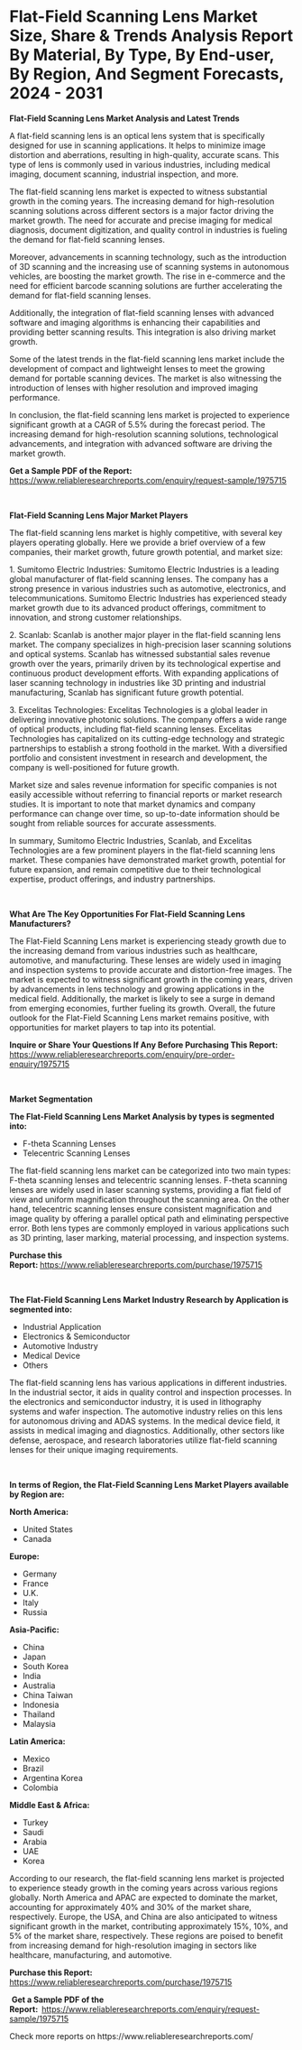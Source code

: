 <p><h1>Flat-Field Scanning Lens Market Size, Share & Trends Analysis Report By Material, By Type, By End-user, By Region, And Segment Forecasts, 2024 - 2031</h1></p><p><strong>Flat-Field Scanning Lens Market Analysis and Latest Trends</strong></p>
<p><p>A flat-field scanning lens is an optical lens system that is specifically designed for use in scanning applications. It helps to minimize image distortion and aberrations, resulting in high-quality, accurate scans. This type of lens is commonly used in various industries, including medical imaging, document scanning, industrial inspection, and more.</p><p>The flat-field scanning lens market is expected to witness substantial growth in the coming years. The increasing demand for high-resolution scanning solutions across different sectors is a major factor driving the market growth. The need for accurate and precise imaging for medical diagnosis, document digitization, and quality control in industries is fueling the demand for flat-field scanning lenses.</p><p>Moreover, advancements in scanning technology, such as the introduction of 3D scanning and the increasing use of scanning systems in autonomous vehicles, are boosting the market growth. The rise in e-commerce and the need for efficient barcode scanning solutions are further accelerating the demand for flat-field scanning lenses.</p><p>Additionally, the integration of flat-field scanning lenses with advanced software and imaging algorithms is enhancing their capabilities and providing better scanning results. This integration is also driving market growth.</p><p>Some of the latest trends in the flat-field scanning lens market include the development of compact and lightweight lenses to meet the growing demand for portable scanning devices. The market is also witnessing the introduction of lenses with higher resolution and improved imaging performance.</p><p>In conclusion, the flat-field scanning lens market is projected to experience significant growth at a CAGR of 5.5% during the forecast period. The increasing demand for high-resolution scanning solutions, technological advancements, and integration with advanced software are driving the market growth.</p></p>
<p><strong>Get a Sample PDF of the Report:&nbsp;</strong> <a href="https://www.reliableresearchreports.com/enquiry/request-sample/1975715">https://www.reliableresearchreports.com/enquiry/request-sample/1975715</a></p>
<p>&nbsp;</p>
<p><strong>Flat-Field Scanning Lens Major Market Players</strong></p>
<p><p>The flat-field scanning lens market is highly competitive, with several key players operating globally. Here we provide a brief overview of a few companies, their market growth, future growth potential, and market size:</p><p>1. Sumitomo Electric Industries: Sumitomo Electric Industries is a leading global manufacturer of flat-field scanning lenses. The company has a strong presence in various industries such as automotive, electronics, and telecommunications. Sumitomo Electric Industries has experienced steady market growth due to its advanced product offerings, commitment to innovation, and strong customer relationships.</p><p>2. Scanlab: Scanlab is another major player in the flat-field scanning lens market. The company specializes in high-precision laser scanning solutions and optical systems. Scanlab has witnessed substantial sales revenue growth over the years, primarily driven by its technological expertise and continuous product development efforts. With expanding applications of laser scanning technology in industries like 3D printing and industrial manufacturing, Scanlab has significant future growth potential.</p><p>3. Excelitas Technologies: Excelitas Technologies is a global leader in delivering innovative photonic solutions. The company offers a wide range of optical products, including flat-field scanning lenses. Excelitas Technologies has capitalized on its cutting-edge technology and strategic partnerships to establish a strong foothold in the market. With a diversified portfolio and consistent investment in research and development, the company is well-positioned for future growth.</p><p>Market size and sales revenue information for specific companies is not easily accessible without referring to financial reports or market research studies. It is important to note that market dynamics and company performance can change over time, so up-to-date information should be sought from reliable sources for accurate assessments.</p><p>In summary, Sumitomo Electric Industries, Scanlab, and Excelitas Technologies are a few prominent players in the flat-field scanning lens market. These companies have demonstrated market growth, potential for future expansion, and remain competitive due to their technological expertise, product offerings, and industry partnerships.</p></p>
<p>&nbsp;</p>
<p><strong>What Are The Key Opportunities For Flat-Field Scanning Lens Manufacturers?</strong></p>
<p><p>The Flat-Field Scanning Lens market is experiencing steady growth due to the increasing demand from various industries such as healthcare, automotive, and manufacturing. These lenses are widely used in imaging and inspection systems to provide accurate and distortion-free images. The market is expected to witness significant growth in the coming years, driven by advancements in lens technology and growing applications in the medical field. Additionally, the market is likely to see a surge in demand from emerging economies, further fueling its growth. Overall, the future outlook for the Flat-Field Scanning Lens market remains positive, with opportunities for market players to tap into its potential.</p></p>
<p><strong>Inquire or Share Your Questions If Any Before Purchasing This Report:</strong> <a href="https://www.reliableresearchreports.com/enquiry/pre-order-enquiry/1975715">https://www.reliableresearchreports.com/enquiry/pre-order-enquiry/1975715</a></p>
<p>&nbsp;</p>
<p><strong>Market Segmentation</strong></p>
<p><strong>The Flat-Field Scanning Lens Market Analysis by types is segmented into:</strong></p>
<p><ul><li>F-theta Scanning Lenses</li><li>Telecentric Scanning Lenses</li></ul></p>
<p><p>The flat-field scanning lens market can be categorized into two main types: F-theta scanning lenses and telecentric scanning lenses. F-theta scanning lenses are widely used in laser scanning systems, providing a flat field of view and uniform magnification throughout the scanning area. On the other hand, telecentric scanning lenses ensure consistent magnification and image quality by offering a parallel optical path and eliminating perspective error. Both lens types are commonly employed in various applications such as 3D printing, laser marking, material processing, and inspection systems.</p></p>
<p><strong>Purchase this Report:&nbsp;</strong><a href="https://www.reliableresearchreports.com/purchase/1975715">https://www.reliableresearchreports.com/purchase/1975715</a></p>
<p>&nbsp;</p>
<p><strong>The Flat-Field Scanning Lens Market Industry Research by Application is segmented into:</strong></p>
<p><ul><li>Industrial Application</li><li>Electronics & Semiconductor</li><li>Automotive Industry</li><li>Medical Device</li><li>Others</li></ul></p>
<p><p>The flat-field scanning lens has various applications in different industries. In the industrial sector, it aids in quality control and inspection processes. In the electronics and semiconductor industry, it is used in lithography systems and wafer inspection. The automotive industry relies on this lens for autonomous driving and ADAS systems. In the medical device field, it assists in medical imaging and diagnostics. Additionally, other sectors like defense, aerospace, and research laboratories utilize flat-field scanning lenses for their unique imaging requirements.</p></p>
<p>&nbsp;</p>
<p><strong>In terms of Region, the Flat-Field Scanning Lens Market Players available by Region are:</strong></p>
<p>
    <p> <strong> North America: </strong>
        <ul>
            <li>United States</li>
            <li>Canada</li>
        </ul>
        </p> 
    <p> <strong> Europe: </strong>
        <ul>
            <li>Germany</li>
            <li>France</li>
            <li>U.K.</li>
            <li>Italy</li>
            <li>Russia</li>
        </ul>
        </p> 
    <p> <strong> Asia-Pacific: </strong>
        <ul>
            <li>China</li>
            <li>Japan</li>
            <li>South Korea</li>
            <li>India</li>
            <li>Australia</li>
            <li>China Taiwan</li>
            <li>Indonesia</li>
            <li>Thailand</li>
            <li>Malaysia</li>
        </ul>
        </p> 
    <p> <strong> Latin America: </strong>
        <ul>
            <li>Mexico</li>
            <li>Brazil</li>
            <li>Argentina Korea</li>
            <li>Colombia</li>
        </ul>
        </p> 
    <p> <strong> Middle East & Africa: </strong>
        <ul>
            <li>Turkey</li>
            <li>Saudi</li>
            <li>Arabia</li>
            <li>UAE</li>
            <li>Korea</li>
        </ul>
    </p>
    </p>
<p><p>According to our research, the flat-field scanning lens market is projected to experience steady growth in the coming years across various regions globally. North America and APAC are expected to dominate the market, accounting for approximately 40% and 30% of the market share, respectively. Europe, the USA, and China are also anticipated to witness significant growth in the market, contributing approximately 15%, 10%, and 5% of the market share, respectively. These regions are poised to benefit from increasing demand for high-resolution imaging in sectors like healthcare, manufacturing, and automotive.</p></p>
<p><strong>Purchase this Report: </strong><a href="https://www.reliableresearchreports.com/purchase/1975715">https://www.reliableresearchreports.com/purchase/1975715</a></p>
<p>&nbsp;<strong>Get a Sample PDF of the Report:&nbsp;&nbsp;</strong><a href="https://www.reliableresearchreports.com/enquiry/request-sample/1975715">https://www.reliableresearchreports.com/enquiry/request-sample/1975715</a></p>
<p><strong></strong></p>
<p>Check more reports on https://www.reliableresearchreports.com/</p>